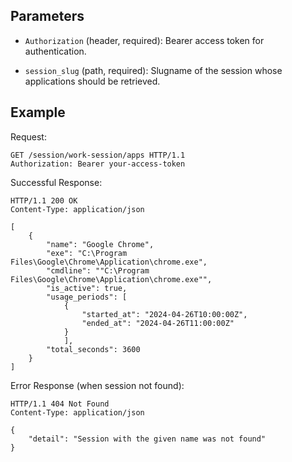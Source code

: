 ## Parameters

- `Authorization` (header, required): Bearer access token for authentication.

- `session_slug` (path, required): Slugname of the session whose applications should be retrieved.

## Example

Request:

```http
GET /session/work-session/apps HTTP/1.1
Authorization: Bearer your-access-token
```

Successful Response:

```http
HTTP/1.1 200 OK
Content-Type: application/json

[ 
    { 
        "name": "Google Chrome", 
        "exe": "C:\Program Files\Google\Chrome\Application\chrome.exe", 
        "cmdline": ""C:\Program Files\Google\Chrome\Application\chrome.exe"", 
        "is_active": true, 
        "usage_periods": [ 
            { 
                "started_at": "2024-04-26T10:00:00Z", 
                "ended_at": "2024-04-26T11:00:00Z" 
            } 
            ], 
        "total_seconds": 3600 
    } 
]
```

Error Response (when session not found):

```http
HTTP/1.1 404 Not Found
Content-Type: application/json

{ 
    "detail": "Session with the given name was not found" 
}
```